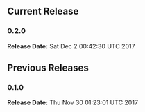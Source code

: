 ## Current Release 
### 0.2.0 
**Release Date:** Sat Dec  2 00:42:30 UTC 2017     
## Previous Releases 
### 0.1.0
**Release Date:** Thu Nov 30 01:23:01 UTC 2017

